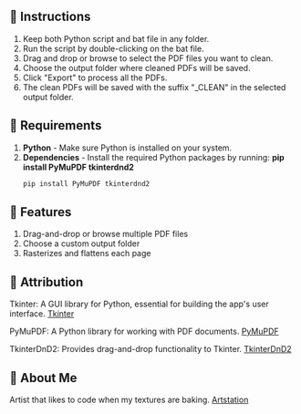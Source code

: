 ## 🚀 Instructions 

1. Keep both Python script and bat file in any folder.
2. Run the script by double-clicking on the bat file.
3. Drag and drop or browse to select the PDF files you want to clean.
4. Choose the output folder where cleaned PDFs will be saved.
5. Click "Export" to process all the PDFs. 
6. The clean PDFs will be saved with the suffix "_CLEAN" in the selected output folder.

## 🌟 Requirements

1. **Python** - Make sure Python is installed on your system.
2. **Dependencies** - Install the required Python packages by running: **pip install PyMuPDF tkinterdnd2**
   ```bash
   pip install PyMuPDF tkinterdnd2
## 🌟 Features

1. Drag-and-drop or browse multiple PDF files  
2. Choose a custom output folder  
3. Rasterizes and flattens each page  

## 🌟 Attribution
Tkinter: A GUI library for Python, essential for building the app's user interface. [Tkinter](https://docs.python.org/3/library/tkinter.html)

PyMuPDF: A Python library for working with PDF documents. [PyMuPDF](https://pymupdf.readthedocs.io/en/latest/document.html)

TkinterDnD2: Provides drag-and-drop functionality to Tkinter. [TkinterDnD2](https://pypi.org/project/tkinterdnd2/)

## 🌟 About Me

Artist that likes to code when my textures are baking. [Artstation](https://www.artstation.com/jaimerodriguez/)
